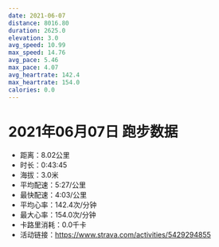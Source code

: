 ```yaml
---
date: 2021-06-07
distance: 8016.80
duration: 2625.0
elevation: 3.0
avg_speed: 10.99
max_speed: 14.76
avg_pace: 5.46
max_pace: 4.07
avg_heartrate: 142.4
max_heartrate: 154.0
calories: 0.0
---
```


# 2021年06月07日 跑步数据

- 距离：8.02公里
- 时长：0:43:45
- 海拔：3.0米
- 平均配速：5:27/公里
- 最快配速：4:03/公里
- 平均心率：142.4次/分钟
- 最大心率：154.0次/分钟
- 卡路里消耗：0.0千卡
- 活动链接：https://www.strava.com/activities/5429294855

